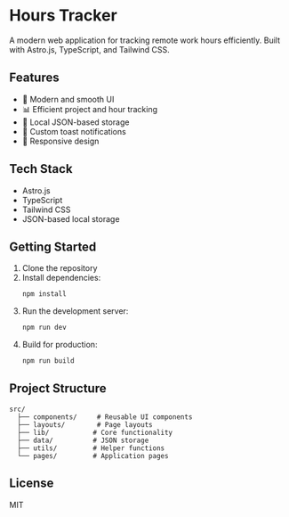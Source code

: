 # Hours Tracker

A modern web application for tracking remote work hours efficiently. Built with Astro.js, TypeScript, and Tailwind CSS.

## Features

- 🎨 Modern and smooth UI
- 📊 Efficient project and hour tracking
- 💾 Local JSON-based storage
- 🎯 Custom toast notifications
- 📱 Responsive design

## Tech Stack

- Astro.js
- TypeScript
- Tailwind CSS
- JSON-based local storage

## Getting Started

1. Clone the repository
2. Install dependencies:
   ```bash
   npm install
   ```
3. Run the development server:
   ```bash
   npm run dev
   ```
4. Build for production:
   ```bash
   npm run build
   ```

## Project Structure

```
src/
  ├── components/     # Reusable UI components
  ├── layouts/        # Page layouts
  ├── lib/           # Core functionality
  ├── data/          # JSON storage
  ├── utils/         # Helper functions
  └── pages/         # Application pages
```

## License

MIT
